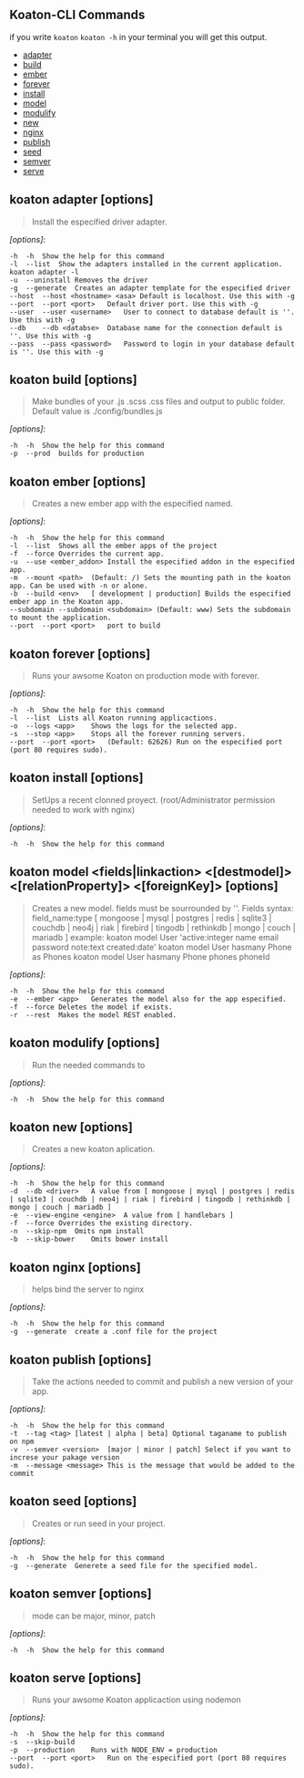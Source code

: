 ## Koaton-CLI Commands
if you write `koaton` `koaton -h` in your terminal you will get this output.
* [adapter](#adapter)
* [build](#build)
* [ember](#ember)
* [forever](#forever)
* [install](#install)
* [model](#model)
* [modulify](#modulify)
* [new](#new)
* [nginx](#nginx)
* [publish](#publish)
* [seed](#seed)
* [semver](#semver)
* [serve](#serve)

## koaton adapter <driver> [options] <a name="adapter"/>
> Install the especified driver adapter.

*[options]*:
```
-h	-h	Show the help for this command
-l	--list	Show the adapters installed in the current application. koaton adapter -l
-u	--uninstall	Removes the driver
-g	--generate	Creates an adapter template for the especified driver
--host	--host <hostname> <asa>	Default is localhost. Use this with -g
--port	--port <port>	Default driver port. Use this with -g
--user	--user <username>	User to connect to database default is ''. Use this with -g
--db	--db <databse>	Database name for the connection default is ''. Use this with -g
--pass	--pass <password>	Password to login in your database default is ''. Use this with -g
```

## koaton build <configFile> [options] <a name="build"/>
> Make bundles of your .js .scss .css files and output to public folder.
   Default value is ./config/bundles.js

*[options]*:
```
-h	-h	Show the help for this command
-p	--prod	builds for production
```

## koaton ember <appName> [options] <a name="ember"/>
> Creates a new ember app with the especified named.

*[options]*:
```
-h	-h	Show the help for this command
-l	--list	Shows all the ember apps of the project
-f	--force	Overrides the current app.
-u	--use <ember_addon>	Install the especified addon in the especified app.
-m	--mount <path>	(Default: /) Sets the mounting path in the koaton app. Can be used with -n or alone.
-b	--build <env>	[ development | production] Builds the especified ember app in the Koaton app.
--subdomain	--subdomain <subdomain>	(Default: www) Sets the subdomain to mount the application.
--port	--port <port>	port to build
```

## koaton forever [options] <a name="forever"/>
> Runs your awsome Koaton on production mode with forever.

*[options]*:
```
-h	-h	Show the help for this command
-l	--list	Lists all Koaton running applicactions.
-o	--logs <app>	Shows the logs for the selected app.
-s	--stop <app>	Stops all the forever running servers.
--port	--port <port>	(Default: 62626) Run on the especified port (port 80 requires sudo).
```

## koaton install [options] <a name="install"/>
> SetUps a recent clonned proyect. (root/Administrator permission needed to work with nginx)

*[options]*:
```
-h	-h	Show the help for this command
```

## koaton model <name> <fields|linkaction> <[destmodel]> <as> <[relationProperty]> <[foreignKey]> [options] <a name="model"/>
> Creates a new model. fields must be sourrounded by ''.
Fields syntax:
field_name:type	[ mongoose | mysql | postgres | redis | sqlite3 | couchdb | neo4j | riak | firebird | tingodb | rethinkdb | mongo | couch | mariadb ]
example:
koaton model User 'active:integer name email password note:text created:date'
		koaton model User hasmany Phone as Phones
koaton model User hasmany Phone phones phoneId


*[options]*:
```
-h	-h	Show the help for this command
-e	--ember <app>	Generates the model also for the app especified.
-f	--force	Deletes the model if exists.
-r	--rest	Makes the model REST enabled.
```

## koaton modulify [options] <a name="modulify"/>
> Run the needed commands to

*[options]*:
```
-h	-h	Show the help for this command
```

## koaton new <AppName> [options] <a name="new"/>
> Creates a new koaton aplication.

*[options]*:
```
-h	-h	Show the help for this command
-d	--db <driver>	A value from [ mongoose | mysql | postgres | redis | sqlite3 | couchdb | neo4j | riak | firebird | tingodb | rethinkdb | mongo | couch | mariadb ]
-e	--view-engine <engine>	A value from [ handlebars ]
-f	--force	Overrides the existing directory.
-n	--skip-npm	Omits npm install
-b	--skip-bower	Omits bower install
```

## koaton nginx [options] <a name="nginx"/>
> helps bind the server to nginx

*[options]*:
```
-h	-h	Show the help for this command
-g	--generate	create a .conf file for the project
```

## koaton publish [options] <a name="publish"/>
> Take the actions needed to commit and publish a new version of your app.

*[options]*:
```
-h	-h	Show the help for this command
-t	--tag <tag>	[latest | alpha | beta] Optional taganame to publish on npm
-v	--semver <version>	[major | minor | patch] Select if you want to increse your pakage version
-m	--message <message>	This is the message that would be added to the commit
```

## koaton seed <model> [options] <a name="seed"/>
> Creates or run seed in your project.

*[options]*:
```
-h	-h	Show the help for this command
-g	--generate	Generete a seed file for the specified model.
```

## koaton semver <mode> [options] <a name="semver"/>
> mode can be major, minor, patch

*[options]*:
```
-h	-h	Show the help for this command
```

## koaton serve [options] <a name="serve"/>
> Runs your awsome Koaton applicaction using nodemon

*[options]*:
```
-h	-h	Show the help for this command
-s	--skip-build	
-p	--production	Runs with NODE_ENV = production
--port	--port <port>	Run on the especified port (port 80 requires sudo).
```

